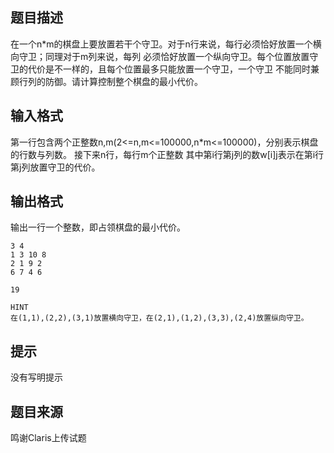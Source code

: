 


## 题目描述
在一个n*m的棋盘上要放置若干个守卫。对于n行来说，每行必须恰好放置一个横向守卫；同理对于m列来说，每列
必须恰好放置一个纵向守卫。每个位置放置守卫的代价是不一样的，且每个位置最多只能放置一个守卫，一个守卫
不能同时兼顾行列的防御。请计算控制整个棋盘的最小代价。
## 输入格式
第一行包含两个正整数n,m(2<=n,m<=100000,n*m<=100000)，分别表示棋盘的行数与列数。
接下来n行，每行m个正整数
其中第i行第j列的数w[i][j](1<=w[i][j]<=10^9)表示在第i行第j列放置守卫的代价。
## 输出格式
输出一行一个整数，即占领棋盘的最小代价。

```input1
3 4
1 3 10 8
2 1 9 2
6 7 4 6

```

```output1
19

HINT
在(1,1),(2,2),(3,1)放置横向守卫，在(2,1),(1,2),(3,3),(2,4)放置纵向守卫。
```

## 提示
没有写明提示
## 题目来源
鸣谢Claris上传试题


